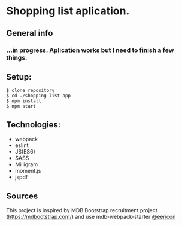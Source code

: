 # Shopping list aplication.

## General info

### ...in progress. Aplication works but I need to finish a few things.

## Setup:
```
$ clone repository
$ cd ./shopping-list-app
$ npm install
$ npm start
```

## Technologies:

* webpack
* eslint
* JS(ES6)
* SASS
* Milligram
* moment.js
* jspdf

## Sources
This project is inspired by MDB Bootstrap recruitment project (https://mdbootstrap.com/)
and use mdb-webpack-starter [@eericon](https://github.com/mdbootstrap/mdb-webpack-starter) 
